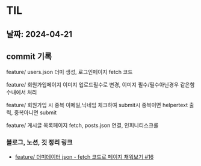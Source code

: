 # TIL

## 날짜: 2024-04-21

## commit 기록

feature/ users.json 더미 생성, 로그인페이지 fetch 코드

feature/ 회원가입페이지 이미지 업로드필수로 변경, 이미지 필수/필수아닌경우 같은함수내에서 처리

feature/ 회원가입 시 중복 이메일,닉네임 체크하여 submit시 중복이면 helpertext 출력, 중복아니면 submit

feature/ 게시글 목록페이지 fetch, posts.json 연결, 인피니티스크롤

### 블로그, 노션, 깃 정리 링크

- [feature/ 더미데이터 json - fetch 코드로 페이지 채워보기 #16](https://github.com/sen2y/KakaoCloudSchool_CommunityWeb/pull/16)
